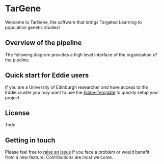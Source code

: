 # TarGene

Welcome to TarGene, the software that brings Targeted Learning to population genetic studies!

## Overview of the pipeline

The following diagram provides a high level interface of the organisation of the pipeline.

## Quick start for Eddie users

If you are a University of Edinburgh researcher and have access to the Eddie cluster you may want to use the [Eddie-Template](https://github.com/TARGENE/Eddie-Template) to quickly setup your project.

## License

Todo

## Getting in touch

Please feel free to [raise an issue](https://github.com/TARGENE/targene-pipeline/issues) if you face a problem or would benefit from a new feature. Contributions are most welcome.
